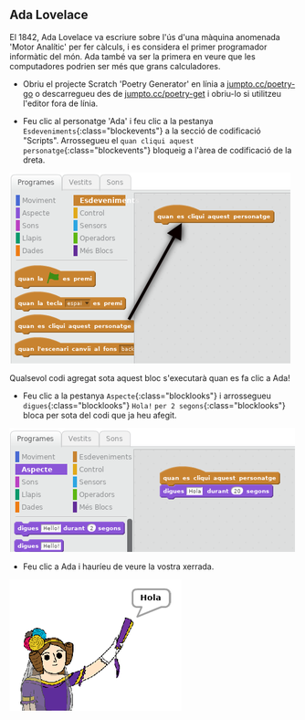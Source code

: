 ## Ada Lovelace

El 1842, Ada Lovelace va escriure sobre l'ús d'una màquina anomenada 'Motor Analític' per fer càlculs, i es considera el primer programador informàtic del món. Ada també va ser la primera en veure que les computadores podrien ser més que grans calculadores.

+ Obriu el projecte Scratch 'Poetry Generator' en línia a <a href="https://scratch.mit.edu/projects/228166907/#editor" target="_blank">jumpto.cc/poetry-go</a> o descarregueu des de <a href="https://github.com/raspberrypilearning/poetry-generator/raw/master/ca-ES/resources/PoetryGeneratorResources.sb2" target="_blank">jumpto.cc/poetry-get</a> i obriu-lo si utilitzeu l'editor fora de línia.

+ Feu clic al personatge 'Ada' i feu clic a la pestanya `Esdeveniments`{:class="blockevents"} a la secció de codificació "Scripts". Arrossegueu el `quan cliqui aquest personatge`{:class="blockevents"} bloqueig a l'àrea de codificació de la dreta.

![captura de pantalla](images/poetry-click.png)

Qualsevol codi agregat sota aquest bloc s'executarà quan es fa clic a Ada!

+ Feu clic a la pestanya `Aspecte`{:class="blocklooks"} i arrossegueu `digues`{:class="blocklooks"} `Hola!` `per 2 segons`{:class="blocklooks"} bloca per sota del codi que ja heu afegit.

![captura de pantalla](images/poetry-say.png)

+ Feu clic a Ada i hauríeu de veure la vostra xerrada.

![captura de pantalla](images/poetry-say-test.png)